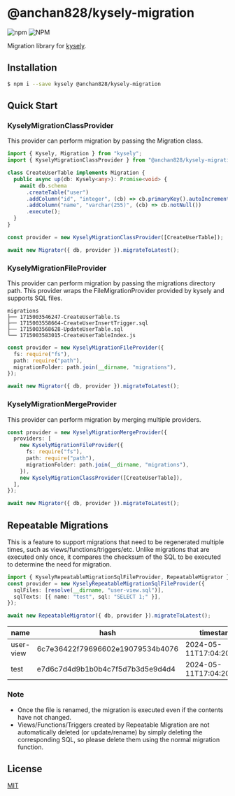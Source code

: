# @anchan828/kysely-migration

![npm](https://img.shields.io/npm/v/@anchan828/kysely-migration.svg)
![NPM](https://img.shields.io/npm/l/@anchan828/kysely-migration.svg)

Migration library for [kysely](https://www.npmjs.com/package/kysely).

## Installation

```bash
$ npm i --save kysely @anchan828/kysely-migration
```

## Quick Start

### KyselyMigrationClassProvider

This provider can perform migration by passing the Migration class.

```ts
import { Kysely, Migration } from "kysely";
import { KyselyMigrationClassProvider } from "@anchan828/kysely-migration";

class CreateUserTable implements Migration {
  public async up(db: Kysely<any>): Promise<void> {
    await db.schema
      .createTable("user")
      .addColumn("id", "integer", (cb) => cb.primaryKey().autoIncrement().notNull())
      .addColumn("name", "varchar(255)", (cb) => cb.notNull())
      .execute();
  }
}

const provider = new KyselyMigrationClassProvider([CreateUserTable]);

await new Migrator({ db, provider }).migrateToLatest();
```

### KyselyMigrationFileProvider

This provider can perform migration by passing the migrations directory path. This provider wraps the FileMigrationProvider provided by kysely and supports SQL files.

```shell
migrations
├── 1715003546247-CreateUserTable.ts
├── 1715003558664-CreateUserInsertTrigger.sql
├── 1715003568628-UpdateUserTable.sql
└── 1715003583015-CreateUserTableIndex.js
```

```ts
const provider = new KyselyMigrationFileProvider({
  fs: require("fs"),
  path: require("path"),
  migrationFolder: path.join(__dirname, "migrations"),
});

await new Migrator({ db, provider }).migrateToLatest();
```

### KyselyMigrationMergeProvider

This provider can perform migration by merging multiple providers.

```ts
const provider = new KyselyMigrationMergeProvider({
  providers: [
    new KyselyMigrationFileProvider({
      fs: require("fs"),
      path: require("path"),
      migrationFolder: path.join(__dirname, "migrations"),
    }),
    new KyselyMigrationClassProvider([CreateUserTable]),
  ],
});

await new Migrator({ db, provider }).migrateToLatest();
```

## Repeatable Migrations

This is a feature to support migrations that need to be regenerated multiple times, such as views/functions/triggers/etc. Unlike migrations that are executed only once, it compares the checksum of the SQL to be executed to determine the need for migration.

```ts
import { KyselyRepeatableMigrationSqlFileProvider, RepeatableMigrator } from "@anchan828/kysely-migration";
const provider = new KyselyRepeatableMigrationSqlFileProvider({
  sqlFiles: [resolve(__dirname, "user-view.sql")],
  sqlTexts: [{ name: "test", sql: "SELECT 1;" }],
});

await new RepeatableMigrator({ db, provider }).migrateToLatest();
```

| name      | hash                             | timestamp                |
| --------- | -------------------------------- | ------------------------ |
| user-view | 6c7e36422f79696602e19079534b4076 | 2024-05-11T17:04:20.211Z |
| test      | e7d6c7d4d9b1b0b4c7f5d7b3d5e9d4d4 | 2024-05-11T17:04:20.211Z |

### Note

- Once the file is renamed, the migration is executed even if the contents have not changed.
- Views/Functions/Triggers created by Repeatable Migration are not automatically deleted (or update/rename) by simply deleting the corresponding SQL, so please delete them using the normal migration function.

## License

[MIT](LICENSE)
